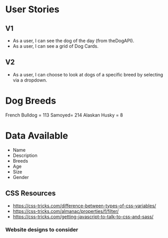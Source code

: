 # User Stories

## V1
- As a user, I can see the dog of the day (from theDogAPI).
- As a user, I can see a grid of Dog Cards.


## V2	
- As a user, I can choose to look at dogs of a specific breed by selecting via a dropdown.

# Dog Breeds
French Bulldog = 113
Samoyed= 214
Alaskan Husky = 8

# Data Available
- Name
- Description
- Breeds 
- Age
- Size
- Gender


## CSS Resources
- https://css-tricks.com/difference-between-types-of-css-variables/
- https://css-tricks.com/almanac/properties/f/filter/
- https://css-tricks.com/getting-javascript-to-talk-to-css-and-sass/

### Website designs to consider
